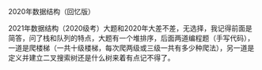 
2020年数据结构（回忆版）

2021年数据结构（2020级考）大题和2020年大差不差，无选择，我记得前面是简答，问了栈和队列的特点，大题有一个堆排序，后面两道编程题（手写代码），一道是爬楼梯（一共十级楼梯，每次爬两级或三级一共有多少种爬法），另一道是定义并建立二叉搜索树还是什么树来着有点记不得了。
